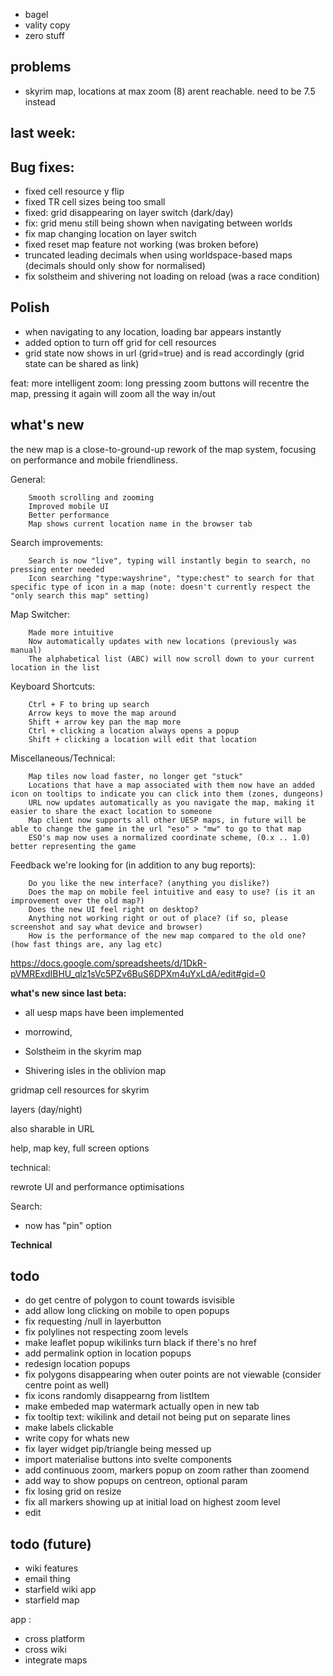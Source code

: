 

- bagel
- vality copy
- zero stuff



## problems

- skyrim map, locations at max zoom (8) arent reachable. need to be 7.5 instead

## last week:


## Bug fixes:
- fixed cell resource y flip
- fixed TR cell sizes being too small
- fixed: grid disappearing on layer switch (dark/day)
- fix: grid menu still being shown when navigating between worlds
- fix map changing location on layer switch
- fixed reset map feature not working (was broken before)
- truncated leading decimals when using worldspace-based maps (decimals should only show for normalised)
- fix solstheim and shivering not loading on reload (was a race condition)

## Polish
- when navigating to any location, loading bar appears instantly
- added option to turn off grid for cell resources
- grid state now shows in url (grid=true) and is read accordingly (grid state can be shared as link)


feat: more intelligent zoom: long pressing zoom buttons will recentre the map, pressing it again will zoom all the way in/out




## what's new

the new map is a close-to-ground-up rework of the map system, focusing on performance and mobile friendliness.

General:

        Smooth scrolling and zooming
        Improved mobile UI
        Better performance
        Map shows current location name in the browser tab

Search improvements:

        Search is now "live", typing will instantly begin to search, no pressing enter needed
        Icon searching "type:wayshrine", "type:chest" to search for that specific type of icon in a map (note: doesn't currently respect the "only search this map" setting)

Map Switcher:

        Made more intuitive
        Now automatically updates with new locations (previously was manual)
        The alphabetical list (ABC) will now scroll down to your current location in the list

Keyboard Shortcuts:

        Ctrl + F to bring up search
        Arrow keys to move the map around
        Shift + arrow key pan the map more
        Ctrl + clicking a location always opens a popup
        Shift + clicking a location will edit that location

Miscellaneous/Technical:

        Map tiles now load faster, no longer get "stuck"
        Locations that have a map associated with them now have an added icon on tooltips to indicate you can click into them (zones, dungeons)
        URL now updates automatically as you navigate the map, making it easier to share the exact location to someone
        Map client now supports all other UESP maps, in future will be able to change the game in the url "eso" > "mw" to go to that map
        ESO's map now uses a normalized coordinate scheme, (0.x .. 1.0) better representing the game

Feedback we're looking for (in addition to any bug reports):

        Do you like the new interface? (anything you dislike?)
        Does the map on mobile feel intuitive and easy to use? (is it an improvement over the old map?)
        Does the new UI feel right on desktop?
        Anything not working right or out of place? (if so, please screenshot and say what device and browser)
        How is the performance of the new map compared to the old one? (how fast things are, any lag etc)

https://docs.google.com/spreadsheets/d/1DkR-pVMRExdIBHU_qlz1sVc5PZv6BuS6DPXm4uYxLdA/edit#gid=0

**what's new since last beta:**

- all uesp maps have been implemented


- morrowind,

- Solstheim in the skyrim map
- Shivering isles in the oblivion map

gridmap
cell resources for skyrim

layers (day/night)

also sharable in URL

help, map key, full screen options

technical:



rewrote UI and performance optimisations

Search:
- now has "pin" option


**Technical**


## todo

- do get centre of polygon to count towards isvisible
- add allow long clicking on mobile to open popups
- fix requesting /null in layerbutton
- fix polylines not respecting zoom levels
- make leaflet popup wikilinks turn black if there's no href
- add permalink option in location popups
- redesign location popups
- fix polygons disappearing when outer points are not viewable (consider centre point as well)
- fix icons randomly disappearng from listItem
- make embeded map watermark actually open in new tab
- fix tooltip text: wikilink and detail not being put on separate lines
- make labels clickable
- write copy for whats new
- fix layer widget pip/triangle being messed up
- import materialise buttons into svelte components
- add continuous zoom, markers popup on zoom rather than zoomend
- add way to show popups on centreon, optional param
- fix losing grid on resize
- fix all markers showing up at initial load on highest zoom level
- edit

## todo (future)
- wiki features
- email thing
- starfield wiki app
- starfield map

app :
- cross platform
- cross wiki
- integrate maps
